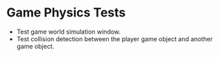 # Game Physics Tests

- Test game world simulation window. 
- Test collision detection between the player game object and another game object.
